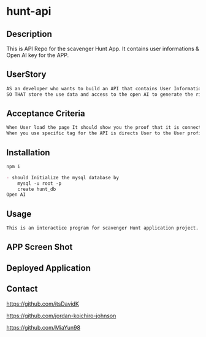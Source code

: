 # hunt-api

## Description 
This is API Repo for the scavenger Hunt App. It contains user informations & Open AI key for the APP. 


## UserStory 

```md
AS an developer who wants to build an API that contains User Information and the riddles of the scavenger hunt application. 
SO THAT store the use data and access to the open AI to generate the riddles
```

## Acceptance Criteria

```md
When User load the page It should show you the proof that it is connected properly. 
When you use specific tag for the API is directs User to the User profile, info, and open AI. 
```

## Installation 

```md
npm i

- should Initialize the mysql database by 
    mysql -u root -p 
    create hunt_db
Open AI 
```

## Usage 

```md
This is an interactice program for scavenger Hunt application project. 
```

## APP Screen Shot 



## Deployed Application 



## Contact 

https://github.com/itsDavidK

https://github.com/jordan-koichiro-johnson

https://github.com/MiaYun98
